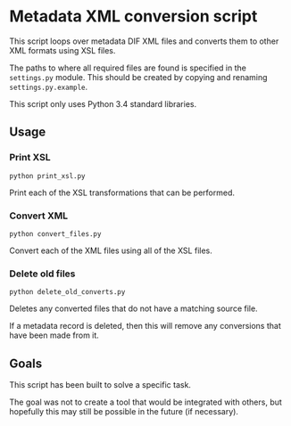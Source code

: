 # Metadata XML conversion script

This script loops over metadata DIF XML files and converts them to other
XML formats using XSL files.

The paths to where all required files are found is specified in the
`settings.py` module.
This should be created by copying and renaming `settings.py.example`.

This script only uses Python 3.4 standard libraries.


## Usage

### Print XSL

	python print_xsl.py

Print each of the XSL transformations that can be performed.


### Convert XML

	python convert_files.py

Convert each of the XML files using all of the XSL files.


### Delete old files

	python delete_old_converts.py

Deletes any converted files that do not have a matching source file.

If a metadata record is deleted, then this will remove any conversions
that have been made from it.


## Goals

This script has been built to solve a specific task.

The goal was not to create a tool that would be integrated with others,
but hopefully this may still be possible in the future (if necessary).
